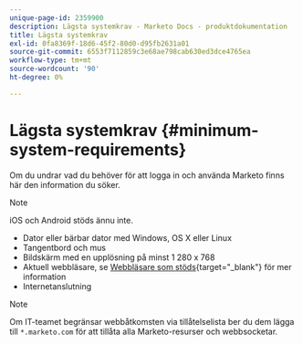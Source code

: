 ```yaml
---
unique-page-id: 2359900
description: Lägsta systemkrav - Marketo Docs - produktdokumentation
title: Lägsta systemkrav
exl-id: 0fa8369f-18d6-45f2-80d0-d95fb2631a01
source-git-commit: 6553f7112859c3e68ae798cab630ed3dce4765ea
workflow-type: tm+mt
source-wordcount: '90'
ht-degree: 0%

---
```


# Lägsta systemkrav {#minimum-system-requirements}

Om du undrar vad du behöver för att logga in och använda Marketo finns här den information du söker.

>[!NOTE]
>
>iOS och Android stöds ännu inte.

* Dator eller bärbar dator med Windows, OS X eller Linux
* Tangentbord och mus
* Bildskärm med en upplösning på minst 1 280 x 768
* Aktuell webbläsare, se [Webbläsare som stöds](/help/marketo/product-docs/administration/setup-administration/supported-browsers.md){target=&quot;_blank&quot;} för mer information
* Internetanslutning

>[!NOTE]
>
>Om IT-teamet begränsar webbåtkomsten via tillåtelselista ber du dem lägga till `*.marketo.com` för att tillåta alla Marketo-resurser och webbsocketar.
